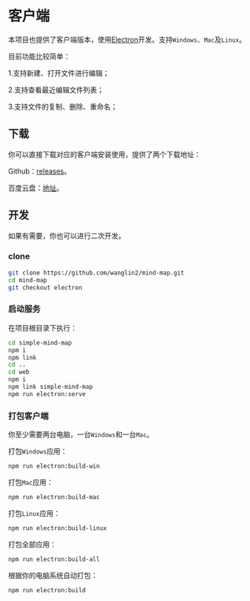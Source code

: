 # 客户端

本项目也提供了客户端版本，使用[Electron](https://www.electronjs.org/)开发。支持`Windows`、`Mac`及`Linux`。

目前功能比较简单：

1.支持新建、打开文件进行编辑；

2.支持查看最近编辑文件列表；

3.支持文件的复制、删除、重命名；

## 下载

你可以直接下载对应的客户端安装使用，提供了两个下载地址：

Github：[releases](https://github.com/wanglin2/mind-map/releases)。

百度云盘：[地址](https://pan.baidu.com/s/1huasEbKsGNH2Af68dvWiOg?pwd=3bp3)。

## 开发

如果有需要，你也可以进行二次开发。

### clone

```bash
git clone https://github.com/wanglin2/mind-map.git
cd mind-map
git checkout electron
```

### 启动服务

在项目根目录下执行：

```bash
cd simple-mind-map
npm i
npm link
cd ..
cd web
npm i
npm link simple-mind-map
npm run electron:serve
```

### 打包客户端

你至少需要两台电脑，一台`Windows`和一台`Mac`。

打包`Windows`应用：

```bash
npm run electron:build-win
```

打包`Mac`应用：

```bash
npm run electron:build-mac
```

打包`Linux`应用：

```bash
npm run electron:build-linux
```

打包全部应用：

```bash
npm run electron:build-all
```

根据你的电脑系统自动打包：

```bash
npm run electron:build
```